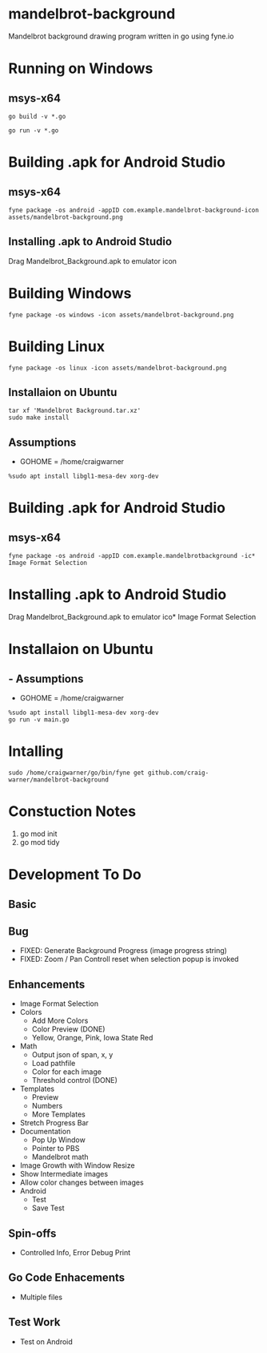 # mandelbrot-background
Mandelbrot background drawing program written in go using fyne.io 

# Running on Windows
## msys-x64
```
go build -v *.go
```
```
go run -v *.go
```

# Building .apk for Android Studio
## msys-x64 
```
fyne package -os android -appID com.example.mandelbrot-background-icon assets/mandelbrot-background.png
```
## Installing .apk to Android Studio
Drag Mandelbrot_Background.apk to emulator icon

# Building Windows 
```
fyne package -os windows -icon assets/mandelbrot-background.png
```

# Building Linux 
```
fyne package -os linux -icon assets/mandelbrot-background.png
```
## Installaion on Ubuntu 
```
tar xf 'Mandelbrot Background.tar.xz'
sudo make install
```
## Assumptions
 * GOHOME = /home/craigwarner
```
%sudo apt install libgl1-mesa-dev xorg-dev
```

# Building .apk for Android Studio
## msys-x64
```
fyne package -os android -appID com.example.mandelbrotbackground -ic* Image Format Selection
```
 
# Installing .apk to Android Studio
Drag Mandelbrot_Background.apk to emulator ico* Image Format Selection
# Installaion on Ubuntu 
## - Assumptions
 * GOHOME = /home/craigwarner
```
%sudo apt install libgl1-mesa-dev xorg-dev
go run -v main.go
```

# Intalling  
```
sudo /home/craigwarner/go/bin/fyne get github.com/craig-warner/mandelbrot-background
```

# Constuction Notes
1) go mod init
2) go mod tidy


# Development To Do

## Basic

## Bug 
* FIXED: Generate Background Progress (image progress string)
* FIXED: Zoom / Pan Controll reset when selection popup is invoked

## Enhancements
* Image Format Selection
* Colors
  * Add More Colors
  * Color Preview (DONE)
  * Yellow, Orange, Pink, Iowa State Red
* Math
   * Output json of span, x, y
   * Load pathfile
   * Color for each image
   * Threshold control (DONE)
* Templates
    * Preview
    * Numbers
    * More Templates
* Stretch Progress Bar
* Documentation
    * Pop Up Window
    * Pointer to PBS
    * Mandelbrot math
* Image Growth with Window Resize
* Show Intermediate images
* Allow color changes between images
* Android
   * Test
   * Save Test

## Spin-offs
* Controlled Info, Error Debug Print 

## Go Code Enhacements
* Multiple files 

## Test Work
* Test on Android 
